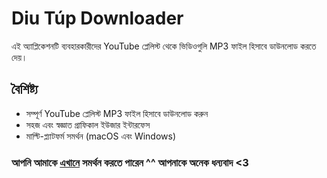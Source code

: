 # Diu Túp Downloader

এই অ্যাপ্লিকেশনটি ব্যবহারকারীদের YouTube প্লেলিস্ট থেকে ভিডিওগুলি MP3 ফাইল হিসাবে ডাউনলোড করতে দেয়।

## বৈশিষ্ট্য

- সম্পূর্ণ YouTube প্লেলিস্ট MP3 ফাইল হিসাবে ডাউনলোড করুন
- সহজ এবং স্বজ্ঞাত গ্রাফিকাল ইউজার ইন্টারফেস
- মাল্টি-প্ল্যাটফর্ম সমর্থন (macOS এবং Windows)

### আপনি আমাকে [এখানে](https://www.paypal.com/paypalme/hungpham2302) সমর্থন করতে পারেন ^^ আপনাকে অনেক ধন্যবাদ <3
